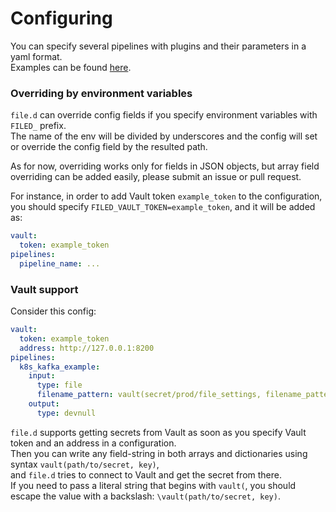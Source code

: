 # Configuring

You can specify several pipelines with plugins and their parameters in a yaml format.  
Examples can be found [here](./examples.md).

### Overriding by environment variables
`file.d` can override config fields if you specify environment variables with `FILED_` prefix.  
The name of the env will be divided by underscores and the config will set or override the config field by the resulted path.  

As for now, overriding works only for fields in JSON objects, but array field overriding can be added easily, please submit an issue or pull request.  

For instance, in order to add Vault token `example_token` to the configuration, you should specify `FILED_VAULT_TOKEN=example_token`, and it will be added as:  
```yaml
vault:
  token: example_token
pipelines:
  pipeline_name: ...
```

### Vault support
Consider this config:
```yaml
vault:
  token: example_token
  address: http://127.0.0.1:8200
pipelines:
  k8s_kafka_example:
    input:
      type: file
      filename_pattern: vault(secret/prod/file_settings, filename_pattern)
    output:
      type: devnull
```

`file.d` supports getting secrets from Vault as soon as you specify Vault token and an address in a configuration.  
Then you can write any field-string in both arrays and dictionaries using syntax `vault(path/to/secret, key)`,  
and `file.d` tries to connect to Vault and get the secret from there.  
If you need to pass a literal string that begins with `vault(`, you should escape the value with a backslash: `\vault(path/to/secret, key)`.  
